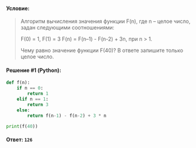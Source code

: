 #### Условие:

> Алгоритм вычисления значения функции F(n), где n – целое число, задан следующими соотношениями:
> 
> F(0) = 1, F(1) = 3
> F(n) = F(n–1) - F(n-2) + 3n, при n > 1.
> 
> Чему равно значение функции F(40)? В ответе запишите только целое число. 

#### Решение #1 (Python):
```python
def f(n):
    if n == 0:
        return 1
    elif n == 1:
        return 3
    else:
        return f(n-1) - f(n-2) + 3 * n

print(f(40))
```

#### Ответ: `126`
